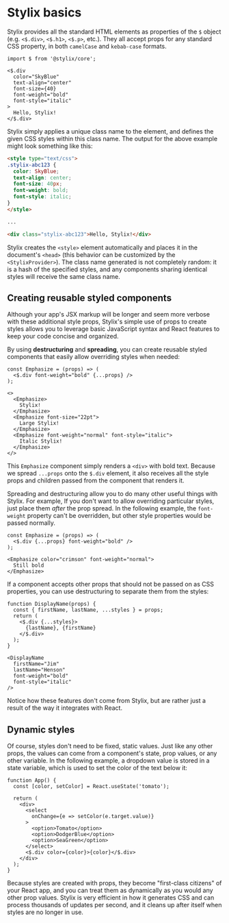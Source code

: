 # Stylix basics

Stylix provides all the standard HTML elements as properties of the `$` object (e.g. `<$.div>`, `<$.h1>`, `<$.p>`, etc.). They all accept props for any standard CSS property, in both `camelCase` and `kebab-case` formats.

```tsx-render
import $ from '@stylix/core';

<$.div
  color="SkyBlue"
  text-align="center"
  font-size={40}
  font-weight="bold"
  font-style="italic"
>
  Hello, Stylix!
</$.div>
```

Stylix simply applies a unique class name to the element, and defines the given CSS styles within this class name. The output for the above example might look something like this:

```html
<style type="text/css">
.stylix-abc123 {
  color: SkyBlue;
  text-align: center;
  font-size: 40px;
  font-weight: bold;
  font-style: italic;
}
</style>

...

<div class="stylix-abc123">Hello, Stylix!</div>
```

Stylix creates the `<style>` element automatically and places it in the document's `<head>` (this behavior can be customized by the `<StylixProvider>`). The class name generated is not completely random: it is a hash of the specified styles, and any components sharing identical styles will receive the same class name.

## Creating reusable styled components

Although your app's JSX markup will be longer and seem more verbose with these additional style props, Stylix's simple use of props to create styles allows you to leverage basic JavaScript syntax and React features to keep your code concise and organized.

By using **destructuring** and **spreading**, you can create reusable styled components that easily allow overriding styles when needed:

```tsx-render
const Emphasize = (props) => (
  <$.div font-weight="bold" {...props} />
);

<>
  <Emphasize>
    Stylix!
  </Emphasize>
  <Emphasize font-size="22pt">
    Large Stylix!
  </Emphasize>
  <Emphasize font-weight="normal" font-style="italic">
    Italic Stylix!
  </Emphasize>
</>
```

This `Emphasize` component simply renders a `<div>` with bold text. Because we spread `...props` onto the `$.div` element, it also receives all the style props and children passed from the component that renders it.

Spreading and destructuring allow you to do many other useful things with Stylix. For example, If you don't want to allow overriding particular styles, just place them *after* the prop spread. In the following example, the `font-weight` property can't be overridden, but other style properties would be passed normally.

```tsx-render
const Emphasize = (props) => (
  <$.div {...props} font-weight="bold" />
);

<Emphasize color="crimson" font-weight="normal">
  Still bold
</Emphasize>
```

If a component accepts other props that should not be passed on as CSS properties, you can use destructuring to separate them from the styles:

```tsx-render
function DisplayName(props) {
  const { firstName, lastName, ...styles } = props;
  return (
    <$.div {...styles}>
      {lastName}, {firstName}
    </$.div>
  );
}

<DisplayName 
  firstName="Jim"
  lastName="Henson"
  font-weight="bold" 
  font-style="italic"
/>
```

Notice how these features don't come from Stylix, but are rather just a result of the way it integrates with React.

## Dynamic styles

Of course, styles don't need to be fixed, static values. Just like any other props, the values can come from a component's state, prop values, or any other variable. In the following example, a dropdown value is stored in a state variable, which is used to set the color of the text below it:

```tsx-render-app
function App() {
  const [color, setColor] = React.useState('tomato');

  return (
    <div>
      <select 
        onChange={e => setColor(e.target.value)}
      >
        <option>Tomato</option>
        <option>DodgerBlue</option>
        <option>SeaGreen</option>
      </select>
      <$.div color={color}>{color}</$.div>
    </div>
  );
}
```

Because styles are created with props, they become "first-class citizens" of your React app, and you can treat them as dynamically as you would any other prop values. Stylix is very efficient in how it generates CSS and can process thousands of updates per second, and it cleans up after itself when styles are no longer in use.

